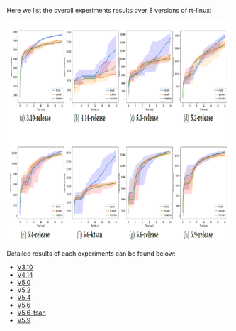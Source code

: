 Here we list the overall experiments results over 8 versions of rt-linux:
<div align="center">
  <img src="https://github.com/Rtkaller/Rtkaller/blob/main/experiments/result.png" height="500px" alt="图片说明" >
</div>

Detailed results of each experiments can be found below:
- [V3.10](v310.md)
- [V4.14](v414.md)
- [V5.0](v50.md)
- [V5.2](v52.md)
- [V5.4](v54.md)
- [V5.6](v56.md)
- [V5.6-tsan](tsan.md)
- [V5.9](v59.md)
